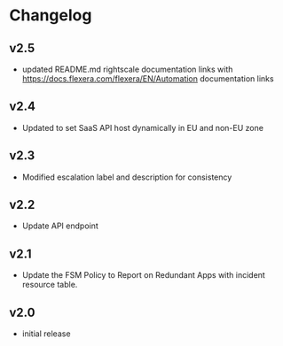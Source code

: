# Changelog

## v2.5

- updated README.md rightscale documentation links with https://docs.flexera.com/flexera/EN/Automation documentation links

## v2.4

- Updated to set SaaS API host dynamically in EU and non-EU zone

## v2.3

- Modified escalation label and description for consistency

## v2.2

- Update API endpoint

## v2.1

- Update the FSM Policy to Report on Redundant Apps with incident resource table.

## v2.0

- initial release
